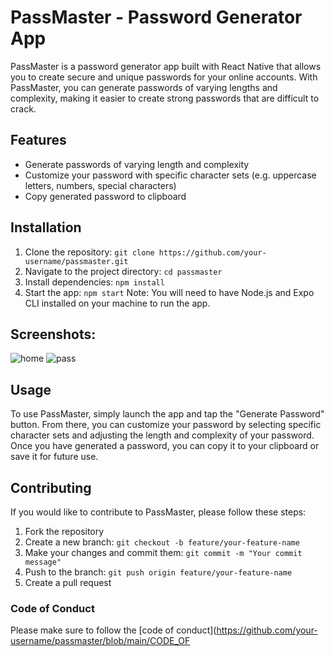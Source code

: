 # PassMaster - Password Generator App
PassMaster is a password generator app built with React Native that allows you to create secure and unique passwords for your online accounts. With PassMaster, you can generate passwords of varying lengths and complexity, making it easier to create strong passwords that are difficult to crack.

## Features
- Generate passwords of varying length and complexity
- Customize your password with specific character sets (e.g. uppercase letters, numbers, special characters)
- Copy generated password to clipboard

## Installation
1) Clone the repository: ``` git clone https://github.com/your-username/passmaster.git ```
2) Navigate to the project directory: ``` cd passmaster ```
3) Install dependencies: ``` npm install ```
4) Start the app: ``` npm start ```
Note: You will need to have Node.js and Expo CLI installed on your machine to run the app.

## Screenshots: 
![home](https://user-images.githubusercontent.com/68495520/227243097-76a602a3-317b-4bbf-ad70-0c5d59ee13e3.jpg)
![pass](https://user-images.githubusercontent.com/68495520/227243132-585fbfcd-f932-4aa5-8a95-782496174f3c.jpg)


## Usage
To use PassMaster, simply launch the app and tap the "Generate Password" button. From there, you can customize your password by selecting specific character sets and adjusting the length and complexity of your password. Once you have generated a password, you can copy it to your clipboard or save it for future use.

## Contributing
If you would like to contribute to PassMaster, please follow these steps:

1) Fork the repository
2) Create a new branch: ``` git checkout -b feature/your-feature-name ```
3) Make your changes and commit them: ``` git commit -m "Your commit message" ```
4) Push to the branch: ``` git push origin feature/your-feature-name ```
5) Create a pull request

### Code of Conduct
Please make sure to follow the [code of conduct](https://github.com/your-username/passmaster/blob/main/CODE_OF
